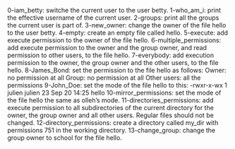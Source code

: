 0-iam_betty: switche the current user to the user betty.
1-who_am_i: print the effective username of the current user.
2-groups: print all the groups the current user is part of.
3-new_owner: change the owner of the file hello to the user betty.
4-empty: create an empty file called hello.
5-execute: add execute permission to the owner of the file hello.
6-multiple_permissions: add execute permission to the owner and the group owner, and read permission to other users, to the file hello.
7-everybody: add execution permission to the owner, the group owner and the other users, to the file hello.
8-James_Bond: set the permission to the file hello as follows:
		Owner: no permission at all
		Group: no permission at all
		Other users: all the permissions
9-John_Doe: set the mode of the file hello to this:
		-rwxr-x-wx 1 julien julien 23 Sep 20 14:25 hello
10-mirror_permissions: set the mode of the file hello the same as olleh’s mode.
11-directories_permissions: add execute permission to all subdirectories of the current directory for the owner, the group owner and all other users.
		Regular files should not be changed.
12-directory_permissions: create a directory called my_dir with permissions 751 in the working directory.
13-change_group: change the group owner to school for the file hello.

